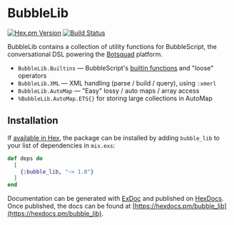 # BubbleLib

[![Hex.pm Version](http://img.shields.io/hexpm/v/bubble_lib.svg?style=flat)](https://hex.pm/packages/bubble_lib) [![Build Status](https://travis-ci.com/botsquad/bubble_lib.svg?branch=master)](https://travis-ci.com/botsquad/bubble_lib)

BubbleLib contains a collection of utility functions for BubbleScript,
the conversational DSL powering the
[Botsquad](https://www.botsquad.com/) platform.

* `BubbleLib.Builtins` — BubbleScript's [builtin functions](https://doc.botsquad.com/dsl/builtins/) and "loose" operators
* `BubbleLib.XML` — XML handling (parse / build / query), using `:xmerl`
* `BubbleLib.AutoMap` — "Easy" lossy / auto maps / array access
* `%BubbleLib.AutoMap.ETS{}` for storing large collections in AutoMap


## Installation

If [available in Hex](https://hex.pm/docs/publish), the package can be installed
by adding `bubble_lib` to your list of dependencies in `mix.exs`:

```elixir
def deps do
  [
    {:bubble_lib, "~> 1.0"}
  ]
end
```

Documentation can be generated with [ExDoc](https://github.com/elixir-lang/ex_doc)
and published on [HexDocs](https://hexdocs.pm). Once published, the docs can
be found at [https://hexdocs.pm/bubble_lib](https://hexdocs.pm/bubble_lib).
